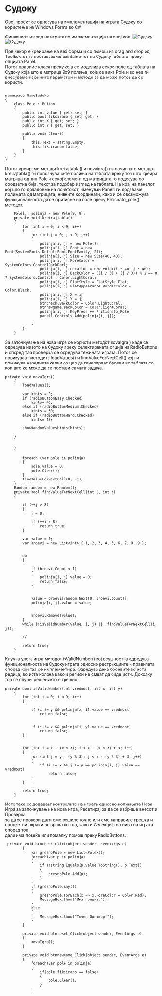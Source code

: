 # Судоку

Овој проект се однесува на имплементација на играта Судоку со користење на Windows Forms во C#.

Финалниот изглед на играта по имплементација на овој код.
![Судоку](https://i.postimg.cc/QNqjHhZy/sudokuu.png)
![Судоку](https://i.postimg.cc/QxTCCvS9/funkcija.png)

Прв чекор е креирање на веб форма и со помош на drag and drop од Toolbox-от го поставуваме cointainer-от на Судоку таблата преку опцијата Panel. <br>
Потоа правиме класа преку која се моделира секое поле од таблата на Судоку која што е матрица 9x9 полиња, која се вика Pole и во неа ги внесуваме нејзините параметри 
и методи за да може потоа да се користи. 



```

namespace GameSudoku
{
    class Pole : Button
    {
        public int value { get; set; }
        public bool fiksirano { set; get; }
        public int X { get; set; }
        public int Y { get; set; }

        public void Clear()
        {
            this.Text = string.Empty;
            this.fiksirano= false;
        }
    }
}
```
Потоа креираме методи kreirajtabla() и novaigra() на начин што методот kreirajtabla() ги пополнува сите полиња на таблата преку тоа што креира матрица од тип Pole и секој
елемент од матрицата го подесува со соодветна боја, текст за подобар изглед на таблата. На крај на панелот кој што го додадовме на почетокот, именуван Panel1 ги додаваме
полињата од матрицата, нивните координати, како и се овозможува функционалностa да се притисне на  поле преку Pritisnato_pole() методот.      


        
        Pole[,] polinja = new Pole[9, 9];
        private void kreirajtabla()
        {
            for (int i = 0; i < 9; i++)
            {
                for (int j = 0; j < 9; j++)
                {
                    polinja[i, j] = new Pole();
                    polinja[i, j].Font = new Font(SystemFonts.DefaultFont.FontFamily, 20);
                    polinja[i, j].Size = new Size(40, 40);
                    polinja[i, j].ForeColor = SystemColors.ControlDarkDark;
                    polinja[i, j].Location = new Point(i * 40, j * 40);
                    polinja[i, j].BackColor = ((i / 3) + (j / 3)) % 2 == 0 ? SystemColors.Control : Color.LightCoral;
                    polinja[i, j].FlatStyle = FlatStyle.Flat;
                    polinja[i, j].FlatAppearance.BorderColor = Color.Black;
                    polinja[i, j].X = i;
                    polinja[i, j].Y = j;
                    btncheck.BackColor = Color.LightCoral;
                    btnnewgame.BackColor = Color.LightCoral;
                    polinja[i, j].KeyPress += Pritisnato_Pole;
                    panel1.Controls.Add(polinja[i, j]);

                }
            }
        }    
        


   
За започнување на нова игра се користи методот novaIgra() каде се одредува нивото на Судоку преку селектираната опција на RadioButtons и според таа проверка се одредува тежината играта. Потоа се повикуваат методите loadValues() и  findValueForNextCell() кој ги поминува наредните ќелии со цел да генерираат броеви во таблата со кои што ќе може да се постави самата задача. <br>



    private void novaIgra()
        {
            loadValues();

            var hints = 0;
            if (radioButtonEasy.Checked)
                hints= 45;
            else if (radioButtonMedium.Checked)
                hints = 30;
            else if (radioButtonHard.Checked)
                hints= 15;

            showRandomValuesHints(hints);

        }  
        
        
        {

            foreach (var pole in polinja)
            {
                pole.value = 0;
                pole.Clear();
            }
            findValueForNextCell(0, -1);
        }
        Random random = new Random();
        private bool findValueForNextCell(int i, int j)
        {
            
            if (++j > 8)
            {
                j = 0;
                
                if (++i > 8)
                    return true;
            }

            var value = 0;
            var broevi = new List<int> { 1, 2, 3, 4, 5, 6, 7, 8, 9 };

            
            do
            {
                
                if (broevi.Count < 1)
                {
                    polinja[i, j].value = 0;
                    return false;
                }

                
                value = broevi[random.Next(0, broevi.Count)];
                polinja[i, j].value = value;

               
                broevi.Remove(value);
            }
            while (!isValidNumber(value, i, j) || !findValueForNextCell(i, j));

            //

            return true;
        }
        
        
        
        
Клучна улога игра методот isValidNumber() кој всушност ја одредува функционалноста на Судоку играта односно рестрикциите и правилата според кои таа се имплементира. Одредува дека броевите во иста редица, во иста колона како и регион не смеат да биде исти. Доколку тоа се случи, решението е грешно.



    private bool isValidNumber(int vrednost, int x, int y)
        {
            for (int i = 0; i < 9; i++)
            {
               
                if (i != y && polinja[x, i].value == vrednost)
                    return false;

                
                if (i != x && polinja[i, y].value == vrednost)
                    return false;
            }

           
            for (int i = x - (x % 3); i < x - (x % 3) + 3; i++)
            {
                for (int j = y - (y % 3); j < y - (y % 3) + 3; j++)
                {
                    if (i != x && j != y && polinja[i, j].value == vrednost)
                        return false;
                }
            }

            return true;
        }
        
        
        
        




        
<p> Исто така се додаваат контролите на играта односно копчињата Нова Игра за започнување на нова игра, Ресетирај за да се избрише внесот и Проверка <br>
за да се провери дали сме решиле точно или сме направиле грешка и соодветни пораки во врска со тоа, како и Селекција на ниво на играта според тоа <br>
дали има повеќе или помалку помош преку RadioButtons. </p>


```
 private void btncheck_Click(object sender, EventArgs e)
        {
            var gresnoPole = new List<Pole>();
            foreach(var p in polinja)
            {
                if (!string.Equals(p.value.ToString(), p.Text))
                {
                    gresnoPole.Add(p);
                }
            }
            if (gresnoPole.Any())
            {
                gresnoPole.ForEach(x => x.ForeColor = Color.Red);
                MessageBox.Show("Има грешка.");
            }
            else
            {
                MessageBox.Show("Точен Одговор!");
            }
        }

        private void btnreset_Click(object sender, EventArgs e)
        {
            novaIgra();
        }

        private void btnnewgame_Click(object sender, EventArgs e)
        {
            foreach(var pole in polinja)
            {
                if(pole.fiksirano == false)
                {
                    pole.Clear();
                }
            }







